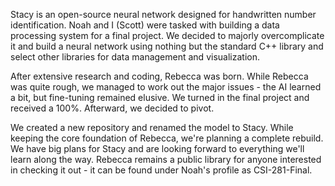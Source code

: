 Stacy is an open-source neural network designed for handwritten number identification. Noah and I (Scott) were tasked with building a data processing system for a final project. We decided to majorly overcomplicate it and build a neural network using nothing but the standard C++ library and select other libraries for data management and visualization.

After extensive research and coding, Rebecca was born. While Rebecca was quite rough, we managed to work out the major issues - the AI learned a bit, but fine-tuning remained elusive. We turned in the final project and received a 100%. Afterward, we decided to pivot.

We created a new repository and renamed the model to Stacy. While keeping the core foundation of Rebecca, we're planning a complete rebuild. We have big plans for Stacy and are looking forward to everything we'll learn along the way. Rebecca remains a public library for anyone interested in checking it out - it can be found under Noah's profile as CSI-281-Final.
